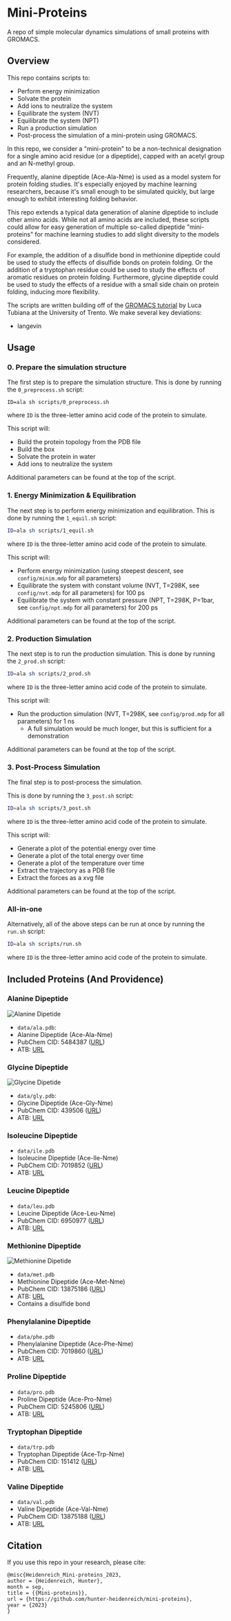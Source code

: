 # Mini-Proteins

A repo of simple molecular dynamics simulations of small proteins with GROMACS.

## Overview

This repo contains scripts to: 
- Perform energy minimization
- Solvate the protein
- Add ions to neutralize the system
- Equilibrate the system (NVT)
- Equilibrate the system (NPT)
- Run a production simulation
- Post-process the simulation
of a mini-protein using GROMACS.

In this repo, we consider a "mini-protein" to be 
a non-technical designation for a single amino acid residue (or a dipeptide), 
capped with an acetyl group and an N-methyl group.

Frequently, alanine dipeptide (Ace-Ala-Nme) is used as a model system for
protein folding studies.
It's especially enjoyed by machine learning researchers,
because it's small enough to be simulated quickly,
but large enough to exhibit interesting folding behavior.

This repo extends a typical data generation of alanine dipeptide
to include other amino acids.
While not all amino acids are included, these scripts could allow for easy generation
of multiple so-called dipeptide "mini-proteins" for machine learning studies
to add slight diversity to the models considered.

For example, the addition of a disulfide bond in methionine dipeptide
could be used to study the effects of disulfide bonds on protein folding.
Or the addition of a tryptophan residue could be used to study the effects
of aromatic residues on protein folding.
Furthermore, glycine dipeptide could be used to study the effects of
a residue with a small side chain on protein folding, inducing more flexibility. 

The scripts are written building off of the [GROMACS tutorial](https://cbp-unitn.gitlab.io/qcb22-23/QCB/tutorial2_gromacs) 
by Luca Tubiana at the University of Trento.
We make several key deviations: 
- langevin

## Usage

### 0. Prepare the simulation structure

The first step is to prepare the simulation structure.
This is done by running the `0_preprocess.sh` script:
```
ID=ala sh scripts/0_preprocess.sh
```
where `ID` is the three-letter amino acid code of the protein to simulate.

This script will:
- Build the protein topology from the PDB file
- Build the box
- Solvate the protein in water 
- Add ions to neutralize the system

Additional parameters can be found at the top of the script.

### 1. Energy Minimization & Equilibration

The next step is to perform energy minimization and equilibration.
This is done by running the `1_equil.sh` script:
```bash
ID=ala sh scripts/1_equil.sh
```
where `ID` is the three-letter amino acid code of the protein to simulate.

This script will:
- Perform energy minimization (using steepest descent, see `config/minim.mdp` for all parameters)
- Equilibrate the system with constant volume (NVT, T=298K, see `config/nvt.mdp` for all parameters) for 100 ps 
- Equilibrate the system with constant pressure (NPT, T=298K, P=1bar, see `config/npt.mdp` for all parameters) for 200 ps

Additional parameters can be found at the top of the script.

### 2. Production Simulation

The next step is to run the production simulation.
This is done by running the `2_prod.sh` script:
```bash
ID=ala sh scripts/2_prod.sh
```
where `ID` is the three-letter amino acid code of the protein to simulate.

This script will:
- Run the production simulation (NVT, T=298K, see `config/prod.mdp` for all parameters) for 1 ns
    - A full simulation would be much longer, but this is sufficient for a demonstration

Additional parameters can be found at the top of the script.

### 3. Post-Process Simulation

The final step is to post-process the simulation.

This is done by running the `3_post.sh` script:
```bash
ID=ala sh scripts/3_post.sh
```
where `ID` is the three-letter amino acid code of the protein to simulate.

This script will:
- Generate a plot of the potential energy over time
- Generate a plot of the total energy over time
- Generate a plot of the temperature over time
- Extract the trajectory as a PDB file
- Extract the forces as a xvg file

Additional parameters can be found at the top of the script.

### All-in-one

Alternatively, all of the above steps can be run at once by running the `run.sh` script:
```bash
ID=ala sh scripts/run.sh
```
where `ID` is the three-letter amino acid code of the protein to simulate.

## Included Proteins (And Providence)

### Alanine Dipeptide

![Alanine Dipetide](alanine.gif)

- `data/ala.pdb`: 
- Alanine Dipeptide (Ace-Ala-Nme) 
- PubChem CID: 5484387 ([URL](https://pubchem.ncbi.nlm.nih.gov/compound/5484387))
- ATB: [URL](https://atb.uq.edu.au/molecule.py?molid=757282)

### Glycine Dipeptide

![Glycine Dipetide](glycine.gif)

- `data/gly.pdb`: 
- Glycine Dipeptide (Ace-Gly-Nme) 
- PubChem CID: 439506 ([URL](https://pubchem.ncbi.nlm.nih.gov/compound/2-acetamido-N-methylacetamide))
- ATB: [URL](https://atb.uq.edu.au/molecule.py?molid=22639)

### Isoleucine Dipeptide

- `data/ile.pdb`
- Isoleucine Dipeptide (Ace-Ile-Nme)
- PubChem CID: 7019852 ([URL](https://pubchem.ncbi.nlm.nih.gov/compound/7019852))
- ATB: [URL](https://atb.uq.edu.au/molecule.py?molid=40061)

### Leucine Dipeptide

- `data/leu.pdb`
- Leucine Dipeptide (Ace-Leu-Nme)
- PubChem CID: 6950977 ([URL](https://pubchem.ncbi.nlm.nih.gov/compound/6950977))
- ATB: [URL](https://atb.uq.edu.au/molecule.py?molid=40062)

### Methionine Dipeptide

![Methionine Dipetide](methionine.gif)

- `data/met.pdb`
- Methionine Dipeptide (Ace-Met-Nme)
- PubChem CID: 13875186 ([URL](https://pubchem.ncbi.nlm.nih.gov/compound/13875186))
- ATB: [URL](https://atb.uq.edu.au/molecule.py?molid=618964)
- Contains a disulfide bond

### Phenylalanine Dipeptide

- `data/phe.pdb`
- Phenylalanine Dipeptide (Ace-Phe-Nme)
- PubChem CID: 7019860 ([URL](https://pubchem.ncbi.nlm.nih.gov/compound/7019860))
- ATB: [URL](https://atb.uq.edu.au/molecule.py?molid=459390)

### Proline Dipeptide

- `data/pro.pdb`
- Proline Dipeptide (Ace-Pro-Nme)
- PubChem CID: 5245806 ([URL](https://pubchem.ncbi.nlm.nih.gov/compound/5245806))
- ATB: [URL](https://atb.uq.edu.au/molecule.py?molid=1175407)

### Tryptophan Dipeptide

- `data/trp.pdb`
- Tryptophan Dipeptide (Ace-Trp-Nme)
- PubChem CID: 151412 ([URL](https://pubchem.ncbi.nlm.nih.gov/compound/151412))
- ATB: [URL](https://atb.uq.edu.au/molecule.py?molid=40063)

### Valine Dipeptide

- `data/val.pdb`
- Valine Dipeptide (Ace-Val-Nme)
- PubChem CID: 13875188 ([URL](https://pubchem.ncbi.nlm.nih.gov/compound/13875188))
- ATB: [URL](https://atb.uq.edu.au/molecule.py?molid=40060)

## Citation

If you use this repo in your research, please cite:

```
@misc{Heidenreich_Mini-proteins_2023,
author = {Heidenreich, Hunter},
month = sep,
title = {{Mini-proteins}},
url = {https://github.com/hunter-heidenreich/mini-proteins},
year = {2023}
}
```